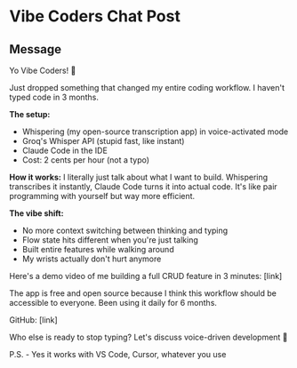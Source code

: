 # Vibe Coders Chat Post

## Message

Yo Vibe Coders! 🎯

Just dropped something that changed my entire coding workflow. I haven't typed code in 3 months.

**The setup:**
- Whispering (my open-source transcription app) in voice-activated mode
- Groq's Whisper API (stupid fast, like instant)
- Claude Code in the IDE
- Cost: 2 cents per hour (not a typo)

**How it works:**
I literally just talk about what I want to build. Whispering transcribes it instantly, Claude Code turns it into actual code. It's like pair programming with yourself but way more efficient.

**The vibe shift:**
- No more context switching between thinking and typing
- Flow state hits different when you're just talking
- Built entire features while walking around
- My wrists actually don't hurt anymore

Here's a demo video of me building a full CRUD feature in 3 minutes: [link]

The app is free and open source because I think this workflow should be accessible to everyone. Been using it daily for 6 months.

GitHub: [link]

Who else is ready to stop typing? Let's discuss voice-driven development 🎤

P.S. - Yes it works with VS Code, Cursor, whatever you use